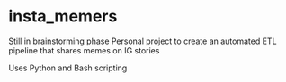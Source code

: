 # insta_memers
Still in brainstorming phase
Personal project to create an automated ETL pipeline that shares memes on IG stories

Uses Python and Bash scripting
